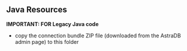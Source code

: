 Java Resources
--------------------------
**IMPORTANT: FOR Legacy Java code**
- copy the connection bundle ZIP file (downloaded from the AstraDB admin page) to this folder